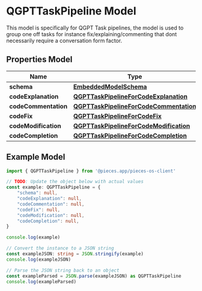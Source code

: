 
# QGPTTaskPipeline Model

This model is specifically for QGPT Task pipelines, the model is used to group one off tasks for instance fix/explaining/commenting that dont necessarily require a conversation form factor.

## Properties Model

Name | Type
------------ | -------------
**schema** | [**EmbeddedModelSchema**](EmbeddedModelSchema)
**codeExplanation** | [**QGPTTaskPipelineForCodeExplanation**](QGPTTaskPipelineForCodeExplanation)
**codeCommentation** | [**QGPTTaskPipelineForCodeCommentation**](QGPTTaskPipelineForCodeCommentation)
**codeFix** | [**QGPTTaskPipelineForCodeFix**](QGPTTaskPipelineForCodeFix)
**codeModification** | [**QGPTTaskPipelineForCodeModification**](QGPTTaskPipelineForCodeModification)
**codeCompletion** | [**QGPTTaskPipelineForCodeCompletion**](QGPTTaskPipelineForCodeCompletion)

## Example Model

```typescript
import { QGPTTaskPipeline } from '@pieces.app/pieces-os-client'

// TODO: Update the object below with actual values
const example: QGPTTaskPipeline = {
    "schema": null,
    "codeExplanation": null,
    "codeCommentation": null,
    "codeFix": null,
    "codeModification": null,
    "codeCompletion": null,
}

console.log(example)

// Convert the instance to a JSON string
const exampleJSON: string = JSON.stringify(example)
console.log(exampleJSON)

// Parse the JSON string back to an object
const exampleParsed = JSON.parse(exampleJSON) as QGPTTaskPipeline
console.log(exampleParsed)
```


